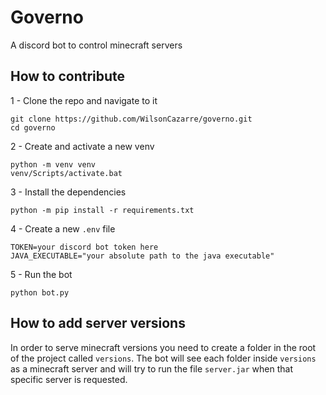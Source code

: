 # Governo
A discord bot to control minecraft servers


## How to contribute

1 - Clone the repo and navigate to it
```
git clone https://github.com/WilsonCazarre/governo.git
cd governo
```

2 - Create and activate a new venv
```
python -m venv venv
venv/Scripts/activate.bat
```

3 - Install the dependencies
```
python -m pip install -r requirements.txt
```

4 - Create a new `.env` file
```env
TOKEN=your discord bot token here
JAVA_EXECUTABLE="your absolute path to the java executable"
```

5 - Run the bot
```
python bot.py
```


## How to add server versions

In order to serve minecraft versions you need to create a folder in the root of the project called `versions`.
The bot will see each folder inside `versions` as a minecraft server and will try to run the file `server.jar` when that specific server is requested.
